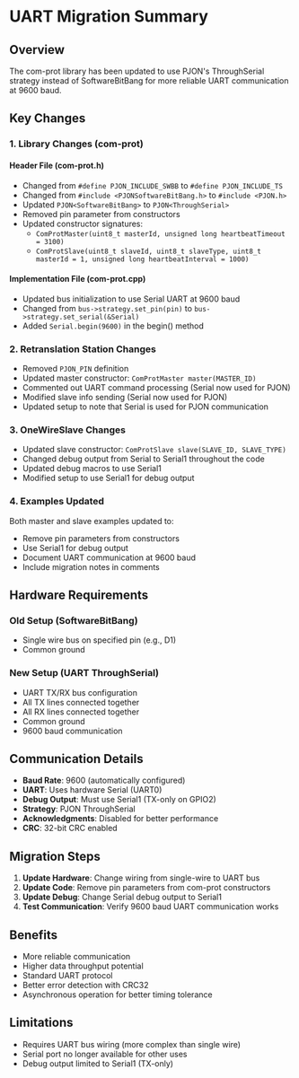 # UART Migration Summary

## Overview

The com-prot library has been updated to use PJON's ThroughSerial strategy instead of SoftwareBitBang for more reliable UART communication at 9600 baud.

## Key Changes

### 1. Library Changes (com-prot)

#### Header File (com-prot.h)
- Changed from `#define PJON_INCLUDE_SWBB` to `#define PJON_INCLUDE_TS`
- Changed from `#include <PJONSoftwareBitBang.h>` to `#include <PJON.h>`
- Updated `PJON<SoftwareBitBang>` to `PJON<ThroughSerial>`
- Removed pin parameter from constructors
- Updated constructor signatures:
  - `ComProtMaster(uint8_t masterId, unsigned long heartbeatTimeout = 3100)`
  - `ComProtSlave(uint8_t slaveId, uint8_t slaveType, uint8_t masterId = 1, unsigned long heartbeatInterval = 1000)`

#### Implementation File (com-prot.cpp)
- Updated bus initialization to use Serial UART at 9600 baud
- Changed from `bus->strategy.set_pin(pin)` to `bus->strategy.set_serial(&Serial)`
- Added `Serial.begin(9600)` in the begin() method

### 2. Retranslation Station Changes

- Removed `PJON_PIN` definition
- Updated master constructor: `ComProtMaster master(MASTER_ID)`
- Commented out UART command processing (Serial now used for PJON)
- Modified slave info sending (Serial now used for PJON)
- Updated setup to note that Serial is used for PJON communication

### 3. OneWireSlave Changes

- Updated slave constructor: `ComProtSlave slave(SLAVE_ID, SLAVE_TYPE)`
- Changed debug output from Serial to Serial1 throughout the code
- Updated debug macros to use Serial1
- Modified setup to use Serial1 for debug output

### 4. Examples Updated

Both master and slave examples updated to:
- Remove pin parameters from constructors
- Use Serial1 for debug output
- Document UART communication at 9600 baud
- Include migration notes in comments

## Hardware Requirements

### Old Setup (SoftwareBitBang)
- Single wire bus on specified pin (e.g., D1)
- Common ground

### New Setup (UART ThroughSerial)
- UART TX/RX bus configuration
- All TX lines connected together
- All RX lines connected together  
- Common ground
- 9600 baud communication

## Communication Details

- **Baud Rate**: 9600 (automatically configured)
- **UART**: Uses hardware Serial (UART0) 
- **Debug Output**: Must use Serial1 (TX-only on GPIO2)
- **Strategy**: PJON ThroughSerial
- **Acknowledgments**: Disabled for better performance
- **CRC**: 32-bit CRC enabled

## Migration Steps

1. **Update Hardware**: Change wiring from single-wire to UART bus
2. **Update Code**: Remove pin parameters from com-prot constructors
3. **Update Debug**: Change Serial debug output to Serial1
4. **Test Communication**: Verify 9600 baud UART communication works

## Benefits

- More reliable communication
- Higher data throughput potential
- Standard UART protocol
- Better error detection with CRC32
- Asynchronous operation for better timing tolerance

## Limitations

- Requires UART bus wiring (more complex than single wire)
- Serial port no longer available for other uses
- Debug output limited to Serial1 (TX-only)
